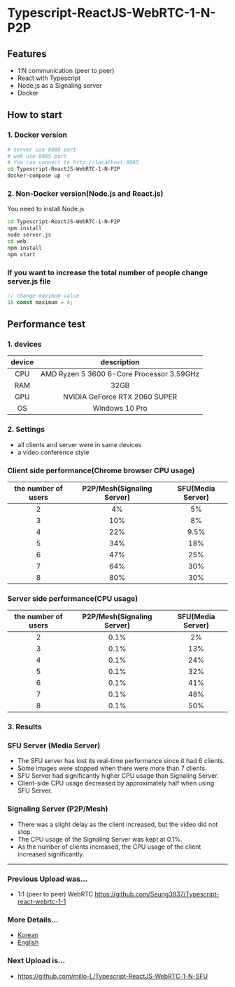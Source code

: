 # Typescript-ReactJS-WebRTC-1-N-P2P

## Features
- 1:N communication (peer to peer)
- React with Typescript
- Node.js as a Signaling server
- Docker

## How to start

### 1. Docker version
```sh
# server use 8080 port
# web use 8085 port
# You can connect to http://localhost:8085
cd Typescript-ReactJS-WebRTC-1-N-P2P
docker-compose up -d
```

### 2. Non-Docker version(Node.js and React.js)
You need to install Node.js
```sh
cd Typescript-ReactJS-WebRTC-1-N-P2P
npm install
node server.js
cd web
npm install
npm start
```

### If you want to increase the total number of people change server.js file
```js
// change maximum value
16 const maximum = 4;
```

## Performance test

### 1. devices
|device|description|
|:--:|:--:|
|CPU|AMD Ryzen 5 3600 6-Core Processor 3.59GHz|
|RAM|32GB|
|GPU|NVIDIA GeForce RTX 2060 SUPER|
|OS|Windows 10 Pro|

### 2. Settings
- all clients and server were in same devices
- a video conference style

### Client side performance(Chrome browser CPU usage)
|the number of users|P2P/Mesh(Signaling Server)|SFU(Media Server)| 
|:--:|:--:|:--:|
|2|4%|5%|
|3|10%|8%|
|4|22%|9.5%|
|5|34%|18%|
|6|47%|25%|
|7|64%|30%|
|8|80%|30%|

### Server side performance(CPU usage)
|the number of users|P2P/Mesh(Signaling Server)|SFU(Media Server)| 
|:--:|:--:|:--:|
|2|0.1%|2%|
|3|0.1%|13%|
|4|0.1%|24%|
|5|0.1%|32%|
|6|0.1%|41%|
|7|0.1%|48%|
|8|0.1%|50%|

### 3. Results
### SFU Server (Media Server)
- The SFU server has lost its real-time performance since it had 6 clients.
- Some images were stopped when there were more than 7 clients.
- SFU Server had significantly higher CPU usage than Signaling Server.
- Client-side CPU usage decreased by approximately half when using SFU Server.

### Signaling Server (P2P/Mesh)
- There was a slight delay as the client increased, but the video did not stop.
- The CPU usage of the Signaling Server was kept at 0.1%.
- As the number of clients increased, the CPU usage of the client increased significantly.

---

### Previous Upload was... 
- 1:1 (peer to peer) WebRTC https://github.com/Seung3837/Typescript-react-webrtc-1-1

### More Details...
- [Korean](https://millo-l.github.io/WebRTC-%EA%B5%AC%ED%98%84%ED%95%98%EA%B8%B0-1-N-P2P/)
- [English](https://millo-l.github.io/Implementing-WebRTC-using-ReactJS-and-Typescript-1-N-P2P/)

### Next Upload is...
- https://github.com/millo-L/Typescript-ReactJS-WebRTC-1-N-SFU
